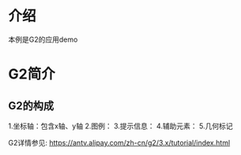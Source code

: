 # 介绍
本例是G2的应用demo


# G2简介

## G2的构成
1.坐标轴：包含x轴、y轴
2.图例：
3.提示信息：
4.辅助元素：
5.几何标记


G2详情参见:
  https://antv.alipay.com/zh-cn/g2/3.x/tutorial/index.html